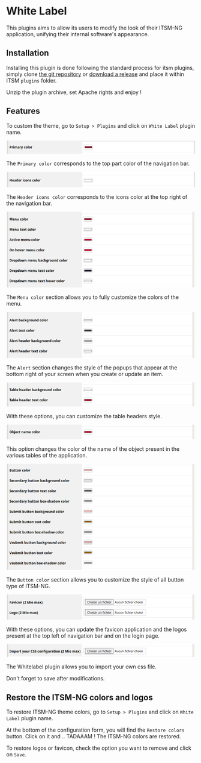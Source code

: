 # White Label

This plugins aims to allow its users to modify the look of their ITSM-NG application, unifying their internal software's appearance.

## Installation

Installing this plugin is done following the standard process for itsm plugins, simply clone [the git repository](https://github.com/itsmng/whitelabel) or [download a release](https://github.com/itsmng/whitelabel/releases) and place it within ITSM `plugins` folder.

Unzip the plugin archive, set Apache rights and enjoy !

## Features

To custom the theme, go to `Setup > Plugins` and click on `White Label` plugin name.

![](../img/whitelabel/whitelabel_primary_color.png)

The `Primary color` corresponds to the top part color of the navigation bar.

![](../img/whitelabel/whitelabel_icon_color.png)

The `Header icons color` corresponds to the icons color at the top right of the navigation bar.

![](../img/whitelabel/whitelabel_menu_color.png)

The `Menu color` section allows you to fully customize the colors of the menu.

![](../img/whitelabel/whitelabel_alert_color.png)

The `Alert` section changes the style of the popups that appear at the bottom right of your screen when you create or update an item.

![](../img/whitelabel/whitelabel_tableheader_color.png)

With these options, you can customize the table headers style.

![](../img/whitelabel/whitelabel_objectname_color.png)

This option changes the color of the name of the object present in the various tables of the application.

![](../img/whitelabel/whitelabel_button_color.png)

The `Button color` section allows you to customize the style of all button type of ITSM-NG.

![](../img/whitelabel/whitelabel_img.png)

With these options, you can update the favicon application and the logos present at the top left of navigation bar and on the login page.

![](../img/whitelabel/whitelabel_import_css.png)

The Whitelabel plugin allows you to import your own css file.

Don't forget to save after modifications.

## Restore the ITSM-NG colors and logos

To restore ITSM-NG theme colors, go to `Setup > Plugins` and click on `White Label` plugin name.

At the bottom of the configuration form, you will find the `Restore colors` button. Click on it and .. TADAAAM ! The ITSM-NG colors are restored.

To restore logos or favicon, check the option you want to remove and click on `Save`.